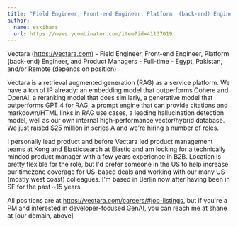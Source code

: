 ```yaml
---
title: "Field Engineer, Front-end Engineer, Platform  (back-end) Engineer, and Product Managers : Full-time"
author:
  name: eskibars
  url: https://news.ycombinator.com/item?id=41137019
---
```

Vectara (<a href="https:&#x2F;&#x2F;vectara.com" rel="nofollow">https:&#x2F;&#x2F;vectara.com</a>) - Field Engineer, Front-end Engineer, Platform  (back-end) Engineer, and Product Managers - Full-time - Egypt, Pakistan, and&#x2F;or Remote (depends on position)

Vectara is a retrieval augmented generation (RAG) as a service platform.  We have a ton of IP already: an embedding model that outperforms Cohere and OpenAI, a reranking model that does similarly, a generative model that outperforms GPT 4 for RAG, a prompt engine that can provide citations and markdown&#x2F;HTML links in RAG use cases, a leading hallucination detection model, well as our own internal high-performance vector&#x2F;hybrid database.  We just raised $25 million in series A and we&#x27;re hiring a number of roles.

I personally lead product and before Vectara led product management teams at Kong and Elasticsearch at Elastic and am looking for a technically minded product manager with a few years experience in B2B.  Location is pretty flexible for the role, but I&#x27;d prefer someone in the US to help increase our timezone coverage for US-based deals and working with our many US (mostly west coast) colleagues.  I&#x27;m based in Berlin now after having been in SF for the past ~15 years.

All positions are at <a href="https:&#x2F;&#x2F;vectara.com&#x2F;careers&#x2F;#job-listings" rel="nofollow">https:&#x2F;&#x2F;vectara.com&#x2F;careers&#x2F;#job-listings</a>, but if you&#x27;re a PM and interested in developer-focused GenAI, you can reach me at shane at [our domain, above]
